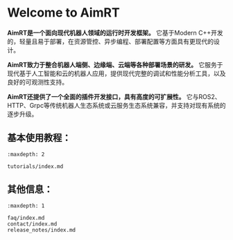 # Welcome to AimRT


**AimRT是一个面向现代机器人领域的运行时开发框架。** 它基于Modern C++开发的，轻量且易于部署，在资源管控、异步编程、部署配置等方面具有更现代的设计。


**AimRT致力于整合机器人端侧、边缘端、云端等各种部署场景的研发。** 它服务于现代基于人工智能和云的机器人应用，提供现代完整的调试和性能分析工具，以及良好的可观测性支持。


**AimRT还提供了一个全面的插件开发接口，具有高度的可扩展性。** 它与ROS2、HTTP、Grpc等传统机器人生态系统或云服务生态系统兼容，并支持对现有系统的逐步升级。


## **基本使用教程**：
```{toctree}
:maxdepth: 2

tutorials/index.md
```

## **其他信息**：
```{toctree}
:maxdepth: 1

faq/index.md
contact/index.md
release_notes/index.md
```

